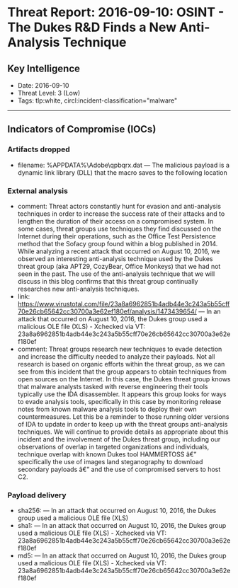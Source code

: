 # Threat Report: 2016-09-10: OSINT - The Dukes R&D Finds a New Anti-Analysis Technique


## Key Intelligence
* Date: 2016-09-10
* Threat Level: 3 (Low)
* Tags: tlp:white, circl:incident-classification="malware"

---

## Indicators of Compromise (IOCs)
### Artifacts dropped
* filename: %APPDATA%\Adobe\qpbqrx.dat — The malicious payload is a dynamic link library (DLL) that the macro saves to the following location

### External analysis
* comment: Threat actors constantly hunt for evasion and anti-analysis techniques in order to increase the success rate of their attacks and to lengthen the duration of their access on a compromised system. In some cases, threat groups use techniques they find discussed on the Internet during their operations, such as the Office Test Persistence method that the Sofacy group found within a blog published in 2014. While analyzing a recent attack that occurred on August 10, 2016, we observed an interesting anti-analysis technique used by the Dukes threat group (aka APT29, CozyBear, Office Monkeys) that we had not seen in the past. The use of the anti-analysis technique that we will discuss in this blog confirms that this threat group continually researches new anti-analysis techniques.
* link: https://www.virustotal.com/file/23a8a6962851b4adb44e3c243a5b55cff70e26cb65642cc30700a3e62ef180ef/analysis/1473439654/ — In an attack that occurred on August 10, 2016, the Dukes group used a malicious OLE file  (XLS) - Xchecked via VT: 23a8a6962851b4adb44e3c243a5b55cff70e26cb65642cc30700a3e62ef180ef
* comment: Threat groups research new techniques to evade detection and increase the difficulty needed to analyze their payloads. Not all research is based on organic efforts within the threat group, as we can see from this incident that the group appears to obtain techniques from open sources on the Internet. In this case, the Dukes threat group knows that malware analysts tasked with reverse engineering their tools typically use the IDA disassembler. It appears this group looks for ways to evade analysis tools, specifically in this case by monitoring release notes from known malware analysis tools to deploy their own countermeasures. Let this be a reminder to those running older versions of IDA to update in order to keep up with the threat groups anti-analysis techniques.
We will continue to provide details as appropriate about this incident and the involvement of the Dukes threat group, including our observations of overlap in targeted organizations and individuals, technique overlap with known Dukes tool HAMMERTOSS â€” specifically the use of images land steganography to download secondary payloads â€” and the use of compromised servers to host C2.

### Payload delivery
* sha256: <sha256> — In an attack that occurred on August 10, 2016, the Dukes group used a malicious OLE file  (XLS)
* sha1: <sha1> — In an attack that occurred on August 10, 2016, the Dukes group used a malicious OLE file  (XLS) - Xchecked via VT: 23a8a6962851b4adb44e3c243a5b55cff70e26cb65642cc30700a3e62ef180ef
* md5: <md5> — In an attack that occurred on August 10, 2016, the Dukes group used a malicious OLE file  (XLS) - Xchecked via VT: 23a8a6962851b4adb44e3c243a5b55cff70e26cb65642cc30700a3e62ef180ef
